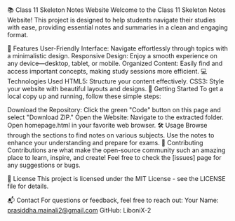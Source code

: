 📚 Class 11 Skeleton Notes Website
Welcome to the Class 11 Skeleton Notes Website! This project is designed to help students navigate their studies with ease, providing essential notes and summaries in a clean and engaging format.

🌟 Features
User-Friendly Interface: Navigate effortlessly through topics with a minimalistic design.
Responsive Design: Enjoy a smooth experience on any device—desktop, tablet, or mobile.
Organized Content: Easily find and access important concepts, making study sessions more efficient.
💻 Technologies Used
HTML5: Structure your content effectively.
CSS3: Style your website with beautiful layouts and designs.
🚀 Getting Started
To get a local copy up and running, follow these simple steps:

Download the Repository:
Click the green "Code" button on this page and select "Download ZIP."
Open the Website:
Navigate to the extracted folder.
Open homepage.html in your favorite web browser.
🛠️ Usage
Browse through the sections to find notes on various subjects.
Use the notes to enhance your understanding and prepare for exams.
🤝 Contributing
Contributions are what make the open-source community such an amazing place to learn, inspire, and create! Feel free to check the [issues] page for any suggestions or bugs.

📄 License
This project is licensed under the MIT License - see the LICENSE file for details.

📬 Contact
For questions or feedback, feel free to reach out:
Your Name: prasiddha.mainali2@gmail.com
GitHub: LiboniX-2
